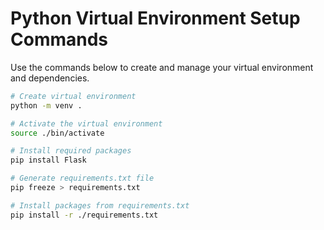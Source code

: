 # Python Virtual Environment Setup Commands

Use the commands below to create and manage your virtual environment and dependencies.

```bash
# Create virtual environment
python -m venv .

# Activate the virtual environment
source ./bin/activate

# Install required packages
pip install Flask

# Generate requirements.txt file
pip freeze > requirements.txt

# Install packages from requirements.txt
pip install -r ./requirements.txt
```
